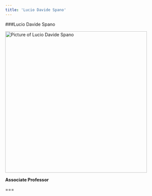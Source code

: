 ```yaml
---
title: 'Lucio Davide Spano'
---
```


###Lucio Davide Spano

<img src="/lab/user/pages/02.people/02.davide.spano/img/davide.png" alt="Picture of Lucio Davide Spano" style="height: 450px">

**Associate Professor**

===